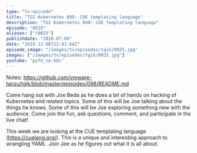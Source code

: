 ```yaml
---
type: "tv-episode"
title: "TGI Kubernetes 098: CUE templating language"
description: "TGI Kubernetes 098: CUE templating language"
episode: "0025"
aliases: ["/0025"]
publishdate: "2020-07-08"
date: "2019-12-06T22:42:44Z"
episode_image: "/images/tv/episodes/tgik/0025.jpg"
images: ["/images/tv/episodes/tgik/0025.jpg"]
youtube: "pyfU_ne-kOc"
---
```


Notes: https://github.com/vmware-tanzu/tgik/blob/master/episodes/098/README.md

Come hang out with Joe Beda as he does a bit of hands on hacking of Kubernetes and related topics. Some of this will be Joe talking about the things he knows. Some of this will be Joe exploring something new with the audience. Come join the fun, ask questions, comment, and participate in the live chat!

This week we are looking at the CUE templating language (https://cuelang.org/).  This is a unique and interesting approach to wrangling YAML. Join Joe as he figures out what it is all about.
